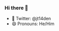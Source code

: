 ### Hi there 👋

<!--
**jt14den/jt14den** is a ✨ _special_ ✨ repository because its `README.md` (this file) appears on your GitHub profile.

Here are some ideas to get you started:
--> 

- :honeybee: Twitter: @jt14den
- 😄 Pronouns: He/Him 


